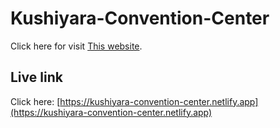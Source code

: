 # Kushiyara-Convention-Center

Click here for visit [This website](https://kushiyara-convention-center.netlify.app).

## Live link

Click here: [https://kushiyara-convention-center.netlify.app](https://kushiyara-convention-center.netlify.app)
